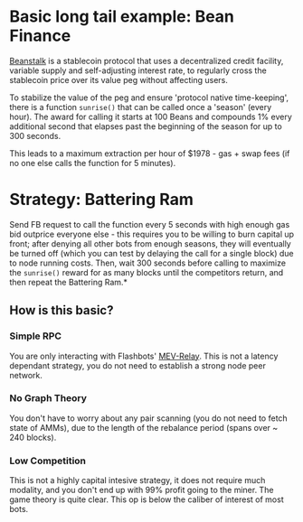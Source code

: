 # Basic long tail example: Bean Finance

[Beanstalk](https://bean.money/docs/beanstalk.pdf) is a stablecoin protocol that uses a decentralized credit facility, variable supply and self-adjusting interest rate, to regularly cross the stablecoin price over its value peg without affecting users.

To stabilize the value of the peg and ensure 'protocol native time-keeping', there is a function `sunrise()` that can be called once a 'season' (every hour). The award for calling it starts at 100 Beans and compounds 1% every additional second that elapses past the beginning of the season for up to 300 seconds. 

This leads to a maximum extraction per hour of $1978 - gas + swap fees (if no one else calls the function for 5 minutes). 

# Strategy: Battering Ram

Send FB request to call the function every 5 seconds with high enough gas bid outprice everyone else - this requires you to be willing to burn capital up front; after denying all other bots from enough seasons, they will eventually be turned off (which you can test by delaying the call for a single block) due to node running costs. Then, wait 300 seconds before calling to maximize the `sunrise()` reward for as many blocks until the competitors return, and then repeat the Battering Ram.*

## How is this basic?

### Simple RPC
You are only interacting with Flashbots' [MEV-Relay](https://docs.flashbots.net/flashbots-auction/searchers/quick-start/). This is not a latency dependant strategy, you do not need to establish a strong node peer network. 
### No Graph Theory
You don't have to worry about any pair scanning (you do not need to fetch state of AMMs), due to the length of the rebalance period (spans over ~ 240 blocks). 
### Low Competition
This is not a highly capital intesive strategy, it does not require much modality, and you don't end up with 99% profit going to the miner. The game theory is quite clear. This op is below the caliber of interest of most bots. 
